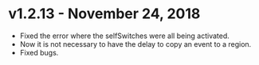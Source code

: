 # v1.2.13 - November 24, 2018
- Fixed the error where the selfSwitches were all being activated.
- Now it is not necessary to have the delay to copy an event to a region.
- Fixed bugs.
